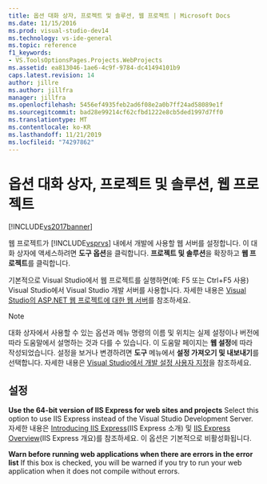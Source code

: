 ```yaml
---
title: 옵션 대화 상자, 프로젝트 및 솔루션, 웹 프로젝트 | Microsoft Docs
ms.date: 11/15/2016
ms.prod: visual-studio-dev14
ms.technology: vs-ide-general
ms.topic: reference
f1_keywords:
- VS.ToolsOptionsPages.Projects.WebProjects
ms.assetid: ea813046-1ae6-4c9f-9784-dc41494101b9
caps.latest.revision: 14
author: jillre
ms.author: jillfra
manager: jillfra
ms.openlocfilehash: 5456ef4935feb2ad6f08e2a0b7ff24ad58089e1f
ms.sourcegitcommit: bad28e99214cf62cfbd1222e8cb5ded1997d7ff0
ms.translationtype: MT
ms.contentlocale: ko-KR
ms.lasthandoff: 11/21/2019
ms.locfileid: "74297862"
---
```

# <a name="options-dialog-box-projects-and-solutions-web-projects"></a>옵션 대화 상자, 프로젝트 및 솔루션, 웹 프로젝트
[!INCLUDE[vs2017banner](../../includes/vs2017banner.md)]

웹 프로젝트가 [!INCLUDE[vsprvs](../../includes/vsprvs-md.md)] 내에서 개발에 사용할 웹 서버를 설정합니다. 이 대화 상자에 액세스하려면 **도구 옵션**을 클릭합니다. **프로젝트 및 솔루션**을 확장하고 **웹 프로젝트**를 클릭합니다.

 기본적으로 Visual Studio에서 웹 프로젝트를 실행하면(예: F5 또는 Ctrl+F5 사용) Visual Studio에서 Visual Studio 개발 서버를 사용합니다. 자세한 내용은 [Visual Studio의 ASP.NET 웹 프로젝트에 대한 웹 서버](https://msdn.microsoft.com/31d4f588-df59-4b7e-b9ea-e1f2dd204328)를 참조하세요.

> [!NOTE]
> 대화 상자에서 사용할 수 있는 옵션과 메뉴 명령의 이름 및 위치는 실제 설정이나 버전에 따라 도움말에서 설명하는 것과 다를 수 있습니다. 이 도움말 페이지는 **웹 설정**에 따라 작성되었습니다. 설정을 보거나 변경하려면 **도구** 메뉴에서 **설정 가져오기 및 내보내기**를 선택합니다. 자세한 내용은 [Visual Studio에서 개발 설정 사용자 지정](https://msdn.microsoft.com/22c4debb-4e31-47a8-8f19-16f328d7dcd3)을 참조하세요.

## <a name="settings"></a>설정
 **Use the 64-bit version of IIS Express for web sites and projects** Select this option to use IIS Express instead of the Visual Studio Development Server. 자세한 내용은 [Introducing IIS Express](https://weblogs.asp.net/scottgu/introducing-iis-express)(IIS Express 소개) 및 [IIS Express Overview](https://docs.microsoft.com/iis/extensions/introduction-to-iis-express/iis-express-overview)(IIS Express 개요)를 참조하세요. 이 옵션은 기본적으로 비활성화됩니다.

 **Warn before running web applications when there are errors in the error list** If this box is checked, you will be warned if you try to run your web application when it does not compile  without errors.
